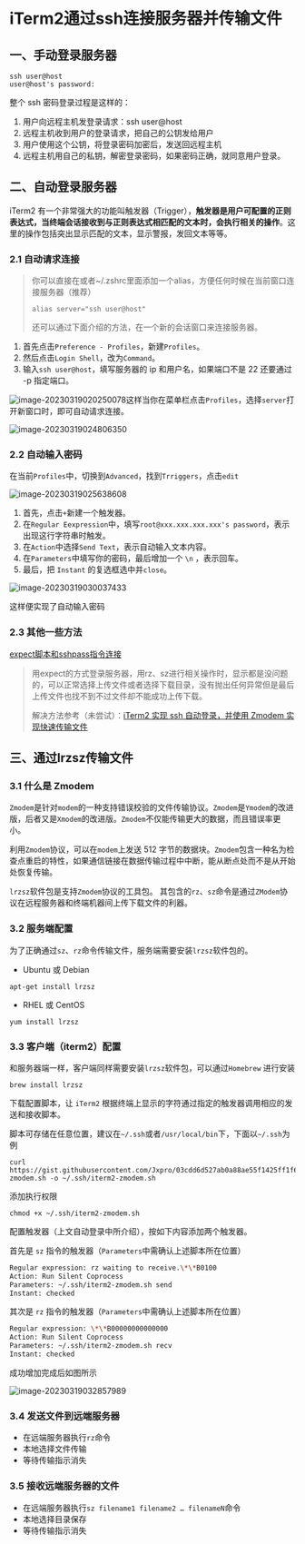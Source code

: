 # iTerm2通过ssh连接服务器并传输文件

## 一、手动登录服务器

```shell
ssh user@host
user@host's password:
```

整个 ssh 密码登录过程是这样的：

1.   用户向远程主机发登录请求：ssh user@host
2.   远程主机收到用户的登录请求，把自己的公钥发给用户
3.   用户使用这个公钥，将登录密码加密后，发送回远程主机
4.   远程主机用自己的私钥，解密登录密码，如果密码正确，就同意用户登录。

## 二、自动登录服务器

iTerm2 有一个非常强大的功能叫触发器（Trigger），**触发器是用户可配置的正则表达式，当终端会话接收到与正则表达式相匹配的文本时，会执行相关的操作**。这里的操作包括突出显示匹配的文本，显示警报，发回文本等等。

### 2.1 自动请求连接

>   你可以直接在或者~/.zshrc里面添加一个alias，方便任何时候在当前窗口连接服务器（推荐）
>
>   ```shell
>   alias server="ssh user@host"
>   ```
>
>   还可以通过下面介绍的方法，在一个新的会话窗口来连接服务器。

1.   首先点击`Preference - Profiles`，新建`Profiles`。
2.   然后点击`Login Shell`，改为`Command`。
3.   输入`ssh user@host`，填写服务器的 ip 和用户名，如果端口不是 22 还要通过 -p 指定端口。

![image-20230319020250078](https://raw.githubusercontent.com/Jxpro/PicBed/master/md/new2023-03-19-024028.png)这样当你在菜单栏点击`Profiles`，选择`server`打开新窗口时，即可自动请求连接。

![image-20230319024806350](https://raw.githubusercontent.com/Jxpro/PicBed/master/md/new2023-03-19-024806.png)

### 2.2 自动输入密码

在当前`Profiles`中，切换到`Advanced`，找到`Trriggers`，点击`edit`

![image-20230319025638608](https://raw.githubusercontent.com/Jxpro/PicBed/master/md/new2023-03-19-025639.png)

1.   首先，点击`+`新建一个触发器。
2.   在`Regular Eexpression`中，填写`root@xxx.xxx.xxx.xxx's password`，表示出现这行字符串时触发。
3.   在`Action`中选择`Send Text`，表示自动输入文本内容。
4.   在`Parameters`中填写你的密码，最后增加一个 `\n` ，表示回车。
5.   最后，把 `Instant` 的复选框选中并`close`。

![image-20230319030037433](https://raw.githubusercontent.com/Jxpro/PicBed/master/md/new2023-03-19-030037.png)

这样便实现了自动输入密码

### 2.3 其他一些方法

[expect脚本和sshpass指令连接](https://blog.csdn.net/OMars/article/details/89627642)

>   用expect的方式登录服务器，用rz、sz进行相关操作时，显示都是没问题的，可以正常选择上传文件或者选择下载目录，没有抛出任何异常但是最后上传文件也找不到不过文件却不能成功上传下载。
>
>   解决方法参考（未尝试）：[iTerm2 实现 ssh 自动登录，并使用 Zmodem 实现快速传输文件](https://icloudnative.io/posts/iterm2-auto-login/)

## 三、通过lrzsz传输文件

### 3.1 什么是 Zmodem

`Zmodem`是针对`modem`的一种支持错误校验的文件传输协议。`Zmodem`是`Ymodem`的改进版，后者又是`Xmodem`的改进版。`Zmodem`不仅能传输更大的数据，而且错误率更小。

利用`Zmodem`协议，可以在`modem`上发送 512 字节的数据块。`Zmodem`包含一种名为检查点重启的特性，如果通信链接在数据传输过程中中断，能从断点处而不是从开始处恢复传输。

`lrzsz`软件包是支持`Zmodem`协议的工具包。 其包含的`rz`、`sz`命令是通过`ZModem`协议在远程服务器和终端机器间上传下载文件的利器。

### 3.2 服务端配置

为了正确通过`sz`、`rz`命令传输文件，服务端需要安装`lrzsz`软件包的。

-   Ubuntu 或 Debian

```shell
apt-get install lrzsz
```

-   RHEL 或 CentOS

```shell
yum install lrzsz
```

### 3.3 客户端（iterm2）配置

和服务器端一样，客户端同样需要安装`lrzsz`软件包，可以通过`Homebrew` 进行安装

```shell
brew install lrzsz
```

下载配置脚本，让 `iTerm2` 根据终端上显示的字符通过指定的触发器调用相应的发送和接收脚本。

脚本可存储在任意位置，建议在`~/.ssh`或者`/usr/local/bin`下，下面以`~/.ssh`为例

```shell
curl https://gist.githubusercontent.com/Jxpro/03cdd6d527ab0a88ae55f1425ff1f683/raw/5b374789be149f2a44dfd256ce316f2274d175ce/iterm2-zmodem.sh -o ~/.ssh/iterm2-zmodem.sh
```

添加执行权限

```shell
chmod +x ~/.ssh/iterm2-zmodem.sh
```

配置触发器（上文自动登录中所介绍），按如下内容添加两个触发器。

首先是 `sz` 指令的触发器（`Parameters`中需确认上述脚本所在位置）

```bash
Regular expression: rz waiting to receive.\*\*B0100
Action: Run Silent Coprocess
Parameters: ~/.ssh/iterm2-zmodem.sh send
Instant: checked
```

其次是 `rz` 指令的触发器（`Parameters`中需确认上述脚本所在位置）

```bash
Regular expression: \*\*B00000000000000
Action: Run Silent Coprocess
Parameters: ~/.ssh/iterm2-zmodem.sh recv
Instant: checked
```

成功增加完成后如图所示

![image-20230319032857989](https://raw.githubusercontent.com/Jxpro/PicBed/master/md/new2023-03-19-032858.png)

### 3.4 发送文件到远端服务器

-   在远端服务器执行`rz`命令
-   本地选择文件传输
-   等待传输指示消失

### 3.5 接收远端服务器的文件

-   在远端服务器执行`sz filename1 filename2 … filenameN`命令
-   本地选择目录保存
-   等待传输指示消失
